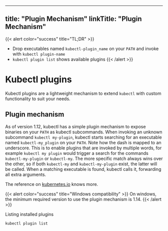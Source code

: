 
---
title: "Plugin Mechanism"
linkTitle: "Plugin Mechanism"
---


{{< alert color="success" title="TL;DR" >}}
- Drop executables named `kubectl-plugin_name` on your `PATH` and invoke with `kubectl plugin-name`
- `kubectl plugin list` shows available plugins
{{< /alert >}}

# Kubectl plugins

Kubectl plugins are a lightweight mechanism to extend `kubectl` with custom functionality to suit your needs.

## Plugin mechanism

As of version 1.12, kubectl has a simple plugin mechanism to expose binaries on your `PATH` as kubectl subcommands.
When invoking an unknown subcommand `kubectl my-plugin`, kubectl starts searching for an executable named `kubectl-my_plugin` on your `PATH`.
Note how the dash is mapped to an underscore. This is to enable plugins that are invoked by multiple words, for example 
`kubectl my plugin` would trigger a search for the commands `kubectl-my-plugin` or `kubectl-my`. The more specific match
always wins over the other, so if both `kubectl-my` and `kubectl-my-plugin` exist, the latter will be called.
When a matching executable is found, kubectl calls it, forwarding all extra arguments.

The reference on [kubernetes.io](https://kubernetes.io/docs/tasks/extend-kubectl/kubectl-plugins/) knows more.

{{< alert color="success" title="Windows compatibility" >}}
On windows, the minimum required version to use the plugin mechanism is 1.14.
{{< /alert >}}

Listing installed plugins
```bash
kubectl plugin list
```